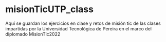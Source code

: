 # misionTicUTP_class
Aquí se guardan los ejercicios en clase y retos de misión tic de las clases impartidas por la Universidad Tecnológica de Pereira en el marco del diplomado MisionTic2022
